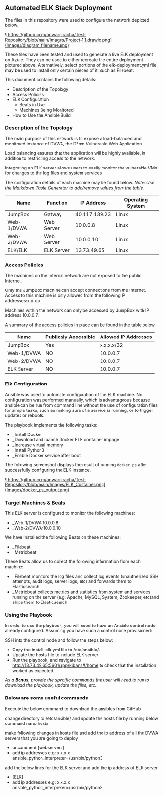 ## Automated ELK Stack Deployment

The files in this repository were used to configure the network depicted below.

![https://github.com/anwarpiracha/Test-Repository/blob/main/Images/Project-1.1.drawio.png](Images/diagram_filename.png)

These files have been tested and used to generate a live ELK deployment on Azure. They can be used to either recreate the entire deployment pictured above. Alternatively, select portions of the elk-deployment.yml file may be used to install only certain pieces of it, such as Filebeat.

This document contains the following details:
- Description of the Topology
- Access Policies
- ELK Configuration
  - Beats in Use
  - Machines Being Monitored
- How to Use the Ansible Build


### Description of the Topology

The main purpose of this network is to expose a load-balanced and monitored instance of DVWA, the D*mn Vulnerable Web Application.

Load balancing ensures that the application will be highly available, in addition to restricting access to the network.


Integrating an ELK server allows users to easily monitor the vulnerable VMs for changes to the log files and system services.

The configuration details of each machine may be found below.
_Note: Use the [Markdown Table Generator](http://www.tablesgenerator.com/markdown_tables) to add/remove values from the table_.

| Name       	| Function   	| IP Address    	| Operating System 	|
|------------	|------------	|---------------	|------------------	|
| JumpBox    	| Gatway     	| 40.117.139.23 	| Linux            	|
| Web-1/DVWA 	| Web Server 	| 10.0.0.8      	| Linux            	|
| Web-2/DVWA 	| Web Server 	| 10.0.0.10     	| Linux            	|
| ELK/ELK    	| ELK Server 	| 13.73.49.65      	| Linux            	|

### Access Policies

The machines on the internal network are not exposed to the public Internet. 

Only the JumpBox machine can accept connections from the Internet. Access to this machine is only allowed from the following IP addresses:x.x.x.x

Machines within the network can only be accessed by JumpBox with IP address 10.0.0.7.

A summary of the access policies in place can be found in the table below.

| Name       	| Publicaly Accessible  	| Allowed IP Addresses 	|
|------------	|-----------------------	|----------------------	|
| JumpBox    	| Yes                   	| x.x.x.x/32           	|
| Web-1/DVWA 	| NO                    	| 10.0.0.7             	|
| Web-2/DVWA 	| NO                    	| 10.0.0.7             	|
| ELK Server 	| NO                    	| 10.0.0.7             	|

### Elk Configuration

Ansible was used to automate configuration of the ELK machine. No configuration was performed manually, which is advantageous because ansible can be run from command line without the use of configuration files for simple tasks, such as making sure of a service is running, or to trigger updates or reboots.

The playbook implements the following tasks:
- _Install Docker
- _Download and luanch Docker ELK container impage
- _Increase virtual memory
- _Install Python3
- _Enable Docker service after boot

The following screenshot displays the result of running `docker ps` after successfully configuring the ELK instance.

![https://github.com/anwarpiracha/Test-Repository/blob/main/Images/ELK_Container.png](Images/docker_ps_output.png)

### Target Machines & Beats
This ELK server is configured to monitor the following machines:
- _Web-1/DVWA:10.0.0.8
- _Web-2/DVWA:10.0.0.10

We have installed the following Beats on these machines:
- _Filebeat
- _Metricbeat

These Beats allow us to collect the following information from each machine:
- _Filebeat monitors the log files and collect log events (unautherized SSH attempts, audit logs, server logs, etc) and forwards them to Elasticsearch
- _Metricbeat collects metrics and statistics from system and services running on the server (e.g: Apache, MySQL, System, Zookeeper, etc)and ships them to Elasticsearch

### Using the Playbook
In order to use the playbook, you will need to have an Ansible control node already configured. Assuming you have such a control node provisioned: 

SSH into the control node and follow the steps below:
- Copy the install-elk.yml file to /etc/ansible/.
- Update the hosts file to include ELK server
- Run the playbook, and navigate to http://13.73.49.65:5601/app/kibana#/home to check that the installation worked as expected.

_As a **Bonus**, provide the specific commands the user will need to run to download the playbook, update the files, etc._

### Below are some useful commands
Execute the below command to download the ansibles from GitHub

change directory to /etc/ansible/ and update the hosts file by running below command
nano hosts

make following changes in hosts file and add the ip address of all the DVWA servers that you are going to deploy
- uncomment [webservers]
- add ip addresses e.g: x.x.x.x ansible_python_interpreter=/usr/bin/python3

add the below lines  for the ELK server and add the ip address of ELK server
- [ELK]
- add ip addresses e.g: x.x.x.x ansible_python_interpreter=/usr/bin/python3
